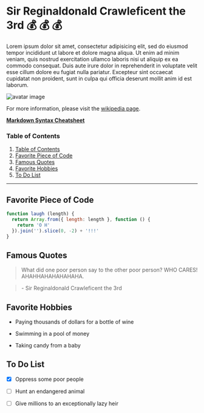 # Sir Reginaldonald Crawleficent the 3rd :moneybag: :moneybag: :moneybag:

Lorem ipsum dolor sit amet, consectetur adipisicing elit, sed do eiusmod tempor incididunt ut labore et dolore magna aliqua. Ut enim ad minim veniam, quis nostrud exercitation ullamco laboris nisi ut aliquip ex ea commodo consequat. Duis aute irure dolor in reprehenderit in voluptate velit esse cillum dolore eu fugiat nulla pariatur. Excepteur sint occaecat cupidatat non proident, sunt in culpa qui officia deserunt mollit anim id est laborum.

![avatar image](http://www.saic.edu/150/sites/default/files/Monopoly.jpg)

For more information, please visit the [wikipedia page](https://en.wikipedia.org/wiki/Downton_Abbey).

**[Markdown Syntax Cheatsheet](https://guides.github.com/pdfs/markdown-cheatsheet-online.pdf)**

### Table of Contents

1. [Table of Contents](#table-of-contents)
1. [Favorite Piece of Code](#favorite-piece-of-code)
1. [Famous Quotes](#famous-quotes)
1. [Favorite Hobbies](#favorite-hobbies)
1. [To Do List](#to-do-list)

---

## Favorite Piece of Code

```js
function laugh (length) {
  return Array.from({ length: length }, function () {
    return 'O H'
  }).join('').slice(0, -2) + '!!!'
}
```

## Famous Quotes

> What did one poor person say to the other poor person? WHO CARES! AHAHHAHAHAHAHAHA.

> \- Sir Reginaldonald Crawleficent the 3rd

## Favorite Hobbies

* Paying thousands of dollars for a bottle of wine

* Swimming in a pool of money

* Taking candy from a baby

## To Do List

- [x] Oppress some poor people

- [ ] Hunt an endangered animal

- [ ] Give millions to an exceptionally lazy heir
